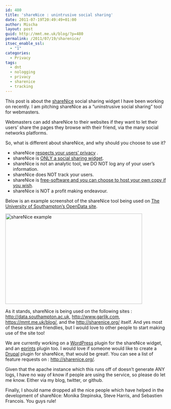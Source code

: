 ```yaml
---
id: 480
title: 'shareNice : unintrusive social sharing'
date: 2011-07-19T20:49:49+01:00
author: Mischa
layout: post
guid: http://mmt.me.uk/blog/?p=480
permalink: /2011/07/19/sharenice/
itsec_enable_ssl:
  - "1"
categories:
  - Privacy
tags:
  - dnt
  - nologging
  - privacy
  - sharenice
  - tracking
---
```

This post is about the [shareNice](http://sharenice.org/) social sharing widget I have been working on recently. I am pitching shareNice as a &#8220;uninstrusive social sharing&#8221; tool for webmasters. 

Webmasters can add shareNice to their websites if they want to let their users&#8217; share the pages they browse with their friend, via the many social networks platforms. 

So, what is different about shareNice, and why should you choose to use it? 

  * shareNice [respects your users&#8217; privacy](http://sharenice.org/website/privacy) .
  * shareNice is [ONLY a social sharing widget](http://sharenice.org/website/technical).
  * shareNice is not an analytic tool, we DO NOT log any of your user&#8217;s information.
  * shareNice does NOT track your users.
  * shareNice is [free-software and you can choose to host your own copy if you wish](https://github.com/mischat/shareNice).
  * shareNice is NOT a profit making endeavour.

Below is an example screenshot of the shareNice tool being used on  [The University of Southampton&#8217;s OpenData site](http://data.southampton.ac.uk).

[<img loading="lazy" alt="shareNice example" src="https://mmt.me.uk/blog/wp-content/uploads/2011/07/soton-shareNice.png" title="data.southampton.ac.uk shareNice integration" width="427" height="282" />](http://data.southampton.ac.uk/)



As it stands, shareNice is being used on the following sites : <http://data.southampton.ac.uk>, <http://www.garlik.com>, <https://mmt.me.uk/blog/>, and the <http://sharenice.org/> itself. And yes most of these sites are friendlies, but I would love to other people to start making use of the site too! 

We are currently working on a [WordPress](http://wordpress.org/) plugin for the shareNice widget, and an [eprints](http://eprints.org/) plugin too. I would love if someone would like to create a [Drupal](http://drupal.org) plugin for shareNice, that would be great!. You can see a list of feature requests on : <http://sharenice.org/>.

Given that the apache instance which this runs off of doesn&#8217;t generate ANY logs, I have no way of know if people are using the service, so please do let me know. Either via my blog, twitter, or github. 

Finally, I should name dropped all the nice people which have helped in the development of shareNice: Monika Stepinska, Steve Harris, and Sebastien Francois. You guys rule!
